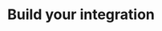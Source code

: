 ---
title: 'Build your integration'
breadcrumb_title: "Integrations"
layout: 'block'
meta_title: 'Payment integrations - MultiSafepay Docs'
meta_description: "Sign up. Build and test your payments integration. Explore our products and services. Use our API reference, SDKs, and wrappers. Get support."
logo: '/svgs/Integrations.svg'
short_description: 'Choose from our plugins, apps, and core integrations, or build your own integration.'
weight: 30
---